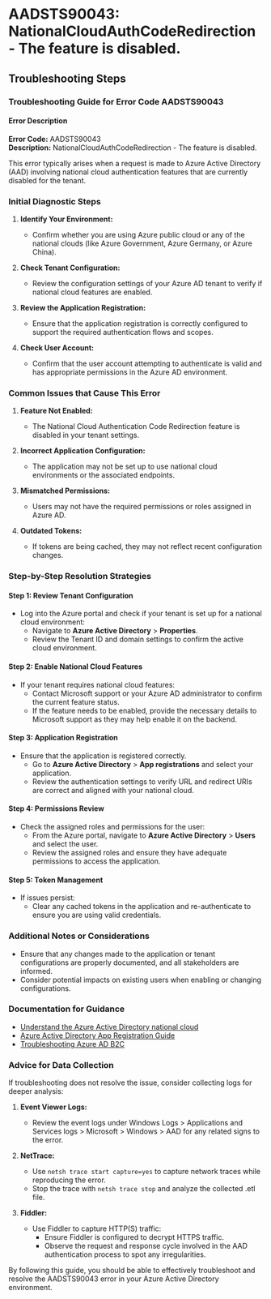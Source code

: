 # AADSTS90043: NationalCloudAuthCodeRedirection - The feature is disabled.


## Troubleshooting Steps
### Troubleshooting Guide for Error Code AADSTS90043

#### Error Description
**Error Code:** AADSTS90043  
**Description:** NationalCloudAuthCodeRedirection - The feature is disabled.

This error typically arises when a request is made to Azure Active Directory (AAD) involving national cloud authentication features that are currently disabled for the tenant.

### Initial Diagnostic Steps

1. **Identify Your Environment:**
   - Confirm whether you are using Azure public cloud or any of the national clouds (like Azure Government, Azure Germany, or Azure China).

2. **Check Tenant Configuration:**
   - Review the configuration settings of your Azure AD tenant to verify if national cloud features are enabled.

3. **Review the Application Registration:**
   - Ensure that the application registration is correctly configured to support the required authentication flows and scopes.

4. **Check User Account:**
   - Confirm that the user account attempting to authenticate is valid and has appropriate permissions in the Azure AD environment.

### Common Issues that Cause This Error

1. **Feature Not Enabled:**
   - The National Cloud Authentication Code Redirection feature is disabled in your tenant settings.

2. **Incorrect Application Configuration:**
   - The application may not be set up to use national cloud environments or the associated endpoints.

3. **Mismatched Permissions:**
   - Users may not have the required permissions or roles assigned in Azure AD.

4. **Outdated Tokens:**
   - If tokens are being cached, they may not reflect recent configuration changes.

### Step-by-Step Resolution Strategies

#### Step 1: Review Tenant Configuration
- Log into the Azure portal and check if your tenant is set up for a national cloud environment:
  - Navigate to **Azure Active Directory** > **Properties**.
  - Review the Tenant ID and domain settings to confirm the active cloud environment.

#### Step 2: Enable National Cloud Features
- If your tenant requires national cloud features:
  - Contact Microsoft support or your Azure AD administrator to confirm the current feature status.
  - If the feature needs to be enabled, provide the necessary details to Microsoft support as they may help enable it on the backend.

#### Step 3: Application Registration
- Ensure that the application is registered correctly.
  - Go to **Azure Active Directory** > **App registrations** and select your application.
  - Review the authentication settings to verify URL and redirect URIs are correct and aligned with your national cloud.

#### Step 4: Permissions Review
- Check the assigned roles and permissions for the user:
  - From the Azure portal, navigate to **Azure Active Directory** > **Users** and select the user.
  - Review the assigned roles and ensure they have adequate permissions to access the application.

#### Step 5: Token Management
- If issues persist:
  - Clear any cached tokens in the application and re-authenticate to ensure you are using valid credentials.

### Additional Notes or Considerations

- Ensure that any changes made to the application or tenant configurations are properly documented, and all stakeholders are informed.
- Consider potential impacts on existing users when enabling or changing configurations.

### Documentation for Guidance

- [Understand the Azure Active Directory national cloud](https://docs.microsoft.com/en-us/azure/active-directory/develop/authentication-scenarios)
- [Azure Active Directory App Registration Guide](https://docs.microsoft.com/en-us/azure/active-directory/develop/quickstart-register-app)
- [Troubleshooting Azure AD B2C](https://docs.microsoft.com/en-us/azure/active-directory-b2c/troubleshoot)

### Advice for Data Collection
If troubleshooting does not resolve the issue, consider collecting logs for deeper analysis:

1. **Event Viewer Logs:**
   - Review the event logs under Windows Logs > Applications and Services logs > Microsoft > Windows > AAD for any related signs to the error.

2. **NetTrace:**
   - Use `netsh trace start capture=yes` to capture network traces while reproducing the error.
   - Stop the trace with `netsh trace stop` and analyze the collected .etl file.

3. **Fiddler:**
   - Use Fiddler to capture HTTP(S) traffic:
     - Ensure Fiddler is configured to decrypt HTTPS traffic.
     - Observe the request and response cycle involved in the AAD authentication process to spot any irregularities.

By following this guide, you should be able to effectively troubleshoot and resolve the AADSTS90043 error in your Azure Active Directory environment.